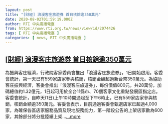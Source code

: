```yaml
---
layout: post
title: "[財經] 浪漫客庄旅遊券 首日核銷逾350萬元"
date: 2020-08-02T01:59:19.000Z
author: RTI 中央廣播電臺
from: https://www.rti.org.tw/news/view/id/2074426
tags: [ RTI 中央廣播電臺 ]
categories: [ news, RTI 中央廣播電臺 ]
---
```

<!--1596333559000-->
[[財經] 浪漫客庄旅遊券 首日核銷逾350萬元](https://www.rti.org.tw/news/view/id/2074426)
------

<div>
為振興客庄經濟，行政院客家委員會推出「浪漫客庄旅遊券」，1日開始啟用。客委會統計，第一天已有559家店家參與核銷，核銷金額超過新台幣350萬元。為協助客庄振興經濟，客委會推出「浪漫客庄旅遊券」，每份價值800元，共28萬份，加碼總值約1.32億元，1日起可用於全台11縣市、70個客家文化重點發展區指定店。客委會統計，自昨天(1日)上午10時開通起至下午6時止，已有559家店家參與核銷，核銷金額逾350萬元。客委會表示，目前通過客委會甄選店家已超過4,000家，為確保各區店家服務品質及現地服務能力，第一階段公告的上架店家數為600家，其餘部分將分批陸續上架...<a target="_blank" href="https://www.rti.org.tw/news/view/id/2074426">...more</a>
</div>
